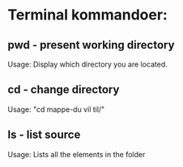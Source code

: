 # Terminal kommandoer:

## pwd - present working directory

Usage: Display which directory you are located.  

## cd - change directory 

Usage: "cd mappe-du vil til/"

## ls - list source

Usage: Lists all the elements in the folder


